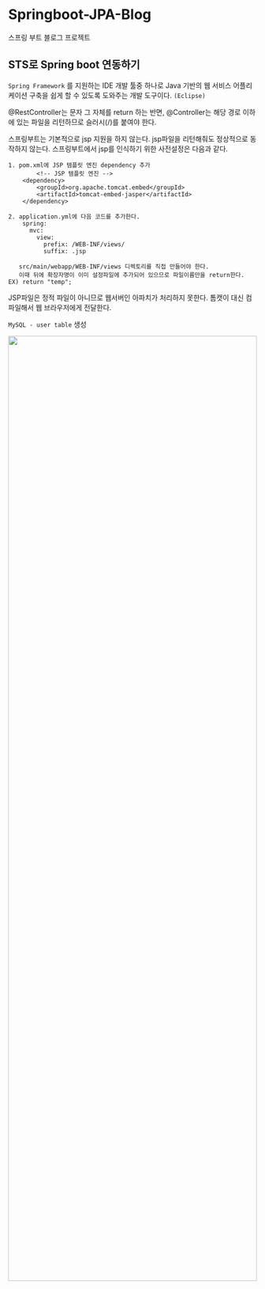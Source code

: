 # Springboot-JPA-Blog
스프링 부트 블로그 프로젝트

## STS로 Spring boot 연동하기
`Spring Framework` 를 지원하는 IDE 개발 툴중 하나로 Java 기반의 웹 서비스 어플리케이션 구축을 쉽게 할 수 있도록 도와주는 개발 도구이다. `(Eclipse)`

@RestController는 문자 그 자체를 return 하는 반면,
@Controller는 해당 경로 이하에 있는 파일을 리턴하므로 슬러시(/)를 붙여야 한다.

스프링부트는 기본적으로 jsp 지원을 하지 않는다.
jsp파일을 리턴해줘도 정상적으로 동작하지 않는다.
스프링부트에서 jsp를 인식하기 위한 사전설정은 다음과 같다.

    1. pom.xml에 JSP 템플릿 엔진 dependency 추가
    		<!-- JSP 템플릿 엔진 -->
		<dependency>
		    <groupId>org.apache.tomcat.embed</groupId>
		    <artifactId>tomcat-embed-jasper</artifactId>
		</dependency>

    2. application.yml에 다음 코드를 추가한다.
        spring:
          mvc:
            view:
              prefix: /WEB-INF/views/
              suffix: .jsp

       src/main/webapp/WEB-INF/views 디렉토리를 직접 만들어야 한다.
       이때 뒤에 확장자명이 이미 설정파일에 추가되어 있으므로 파일이름만을 return한다. EX) return "temp";

JSP파일은 정적 파일이 아니므로 웹서버인 아파치가 처리하지 못한다. 톰캣이 대신 컴파일해서 웹 브라우저에게 전달한다.

`MySQL - user table` 생성

<img src="https://user-images.githubusercontent.com/80264449/159158235-22ea7c3a-cc83-41a4-acc6-6a9d35ebd0af.png" width="100%" height="70%">
